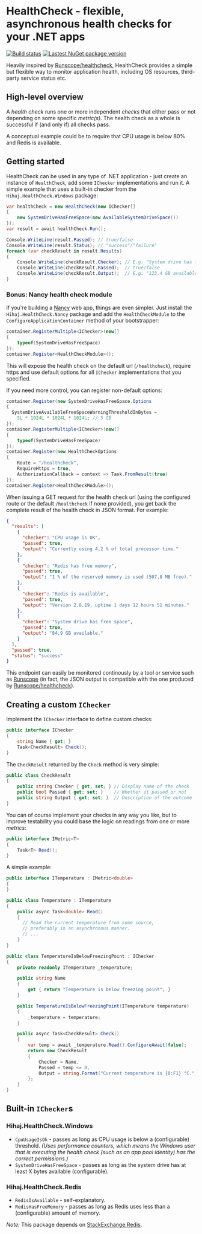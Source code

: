 # HealthCheck - flexible, asynchronous health checks for your .NET apps

[![Build status](https://img.shields.io/appveyor/ci/hihaj/healthcheck/master.svg)](https://ci.appveyor.com/project/Hihaj/healthcheck/branch/master)
[![Lastest NuGet package version](https://img.shields.io/nuget/v/Hihaj.HealthCheck.svg)](https://www.nuget.org/packages?q=hihaj.healthcheck)

Heavily inspired by [Runscope/healthcheck](https://github.com/Runscope/healthcheck), HealthCheck provides a simple but flexible way to monitor application health, including OS resources, third-party service status etc.


## High-level overview

A *health check* runs one or more independent *checks* that either pass or not depending on some specific *metric(s)*. The health check as a whole is successful if (and only if) all checks pass.

A conceptual example could be to require that CPU usage is below 80% and Redis is available.


## Getting started

HealthCheck can be used in any type of .NET application - just create an instance of `HealthCheck`, add some `IChecker` implementations and run it. A simple example that uses a built-in checker from the `Hihaj.HealthCheck.Windows` package:

```c#
var healthCheck = new HealthCheck(new IChecker[]
{
    new SystemDriveHasFreeSpace(new AvailableSystemDriveSpace())
});
var result = await healthCheck.Run();

Console.WriteLine(result.Passed); // true/false
Console.WriteLine(result.Status); // "success"/"failure"
foreach (var checkResult in result.Results)
{
    Console.WriteLine(checkResult.Checker); // E.g. "System drive has free space"
    Console.WriteLine(checkResult.Passed);  // true/false
    Console.WriteLine(checkResult.Output);  // E.g. "123.4 GB available"
}
```

### Bonus: Nancy health check module

If you're building a [Nancy](https://github.com/NancyFx) web app, things are even simpler. Just install the `Hihaj.HealthCheck.Nancy` package and add the `HealthCheckModule` to the `ConfigureApplicationContainer` method of your bootstrapper:

```c#
container.RegisterMultiple<IChecker>(new[]
{
    typeof(SystemDriveHasFreeSpace)
});
container.Register<HealthCheckModule>();
```

This will expose the health check on the default url (`/healthcheck`), require https and use default options for all `IChecker` implementations that you specified.

If you need more control, you can register non-default options:

```c#
container.Register(new SystemDriveHasFreeSpace.Options
{
  SystemDriveAvailableFreeSpaceWarningThresholdInBytes =
    5L * 1024L * 1024L * 1024L; // 5 GB
});
container.RegisterMultiple<IChecker>(new[]
{
    typeof(SystemDriveHasFreeSpace)
});
container.Register(new HealthCheckOptions
{
    Route = "/healthcheck",
    RequireHttps = true,
    AuthorizationCallback = context => Task.FromResult(true)
});
container.Register<HealthCheckModule>();
```

When issuing a GET request for the health check url (using the configured route or the default `/healthcheck` if none provided), you get back the complete result of the health check in JSON format. For example:

```json
{
  "results": [
    {
      "checker": "CPU usage is OK",
      "passed": true,
      "output": "Currently using 4,2 % of total processor time."
    },
    {
      "checker": "Redis has free memory",
      "passed": true,
      "output": "1 % of the reserved memory is used (507,8 MB free)."
    },
    {
      "checker": "Redis is available",
      "passed": true,
      "output": "Version 2.8.19, uptime 1 days 12 hours 51 minutes."
    },
    {
      "checker": "System drive has free space",
      "passed": true,
      "output": "84,9 GB available."
    }
  ],
  "passed": true,
  "status": "success"
}
```

This endpoint can easily be monitored continously by a tool or service such as [Runscope](https://www.runscope.com/) (in fact, the JSON output is compatible with the one produced by [Runscope/healthcheck](https://github.com/Runscope/healthcheck)).


## Creating a custom `IChecker`

Implement the `IChecker` interface to define custom checks:

```c#
public interface IChecker
{
    string Name { get; }
    Task<CheckResult> Check();
}
```

The `CheckResult` returned by the `Check` method is very simple:

```c#
public class CheckResult
{
    public string Checker { get; set; } // Display name of the check
    public bool Passed { get; set; }    // Whether it passed or not
    public string Output { get; set; }  // Description of the outcome
}
```

You can of course implement your checks in any way you like, but to improve testability you could base the logic on readings from one or more _metrics_:

```c#
public interface IMetric<T>
{
    Task<T> Read();
}
```

A simple example:

```c#
public interface ITemperature : IMetric<double>
{
}

public class Temperature : ITemperature
{
    public async Task<double> Read()
    {
      // Read the current temperature from some source,
      // preferably in an asynchronous manner.
      // ...
    }
}

public class TemperatureIsBelowFreezingPoint : IChecker
{
    private readonly ITemperature _temperature;

    public string Name
    {
        get { return "Temperature is below freezing point"; }
    }

    public TemperatureIsBelowFreezingPoint(ITemperature temperature)
    {
        _temperature = temperature;
    }

    public async Task<CheckResult> Check()
    {
        var temp = await _temperature.Read().ConfigureAwait(false);
        return new CheckResult
        {
            Checker = Name,
            Passed = temp <= 0,
            Output = string.Format("Current temperature is {0:F1} °C.", temp)
        };
    }
}
```


## Built-in `IChecker`s

### Hihaj.HealthCheck.Windows

- `CpuUsageIsOk` - passes as long as CPU usage is below a (configurable) threshold. _(Uses performance counters, which means the Windows user that is executing the health check (such as an app pool identity) has the correct permissions.)_
- `SystemDriveHasFreeSpace` - passes as long as the system drive has at least X bytes available (configurable).

### Hihaj.HealthCheck.Redis

- `RedisIsAvailable` - self-explanatory.
- `RedisHasFreeMemory` - passes as long as Redis uses less than a (configurable) amount of memory.

*Note:* This package depends on [StackExchange.Redis](https://github.com/StackExchange/StackExchange.Redis).
